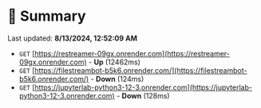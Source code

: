 # 📖 Summary
Last updated: **8/13/2024, 12:52:09 AM**

- `GET` [https://restreamer-09gx.onrender.com](https://restreamer-09gx.onrender.com) - **Up** (12462ms)
- `GET` [https://filestreambot-b5k6.onrender.com/](https://filestreambot-b5k6.onrender.com/) - **Down** (124ms)
- `GET` [https://jupyterlab-python3-12-3.onrender.com](https://jupyterlab-python3-12-3.onrender.com) - **Down** (128ms)

